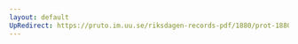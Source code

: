 ```yaml
---
layout: default
UpRedirect: https://pruto.im.uu.se/riksdagen-records-pdf/1880/prot-1880--fk--001/prot-1880--fk--001_007.pdf
---
```

